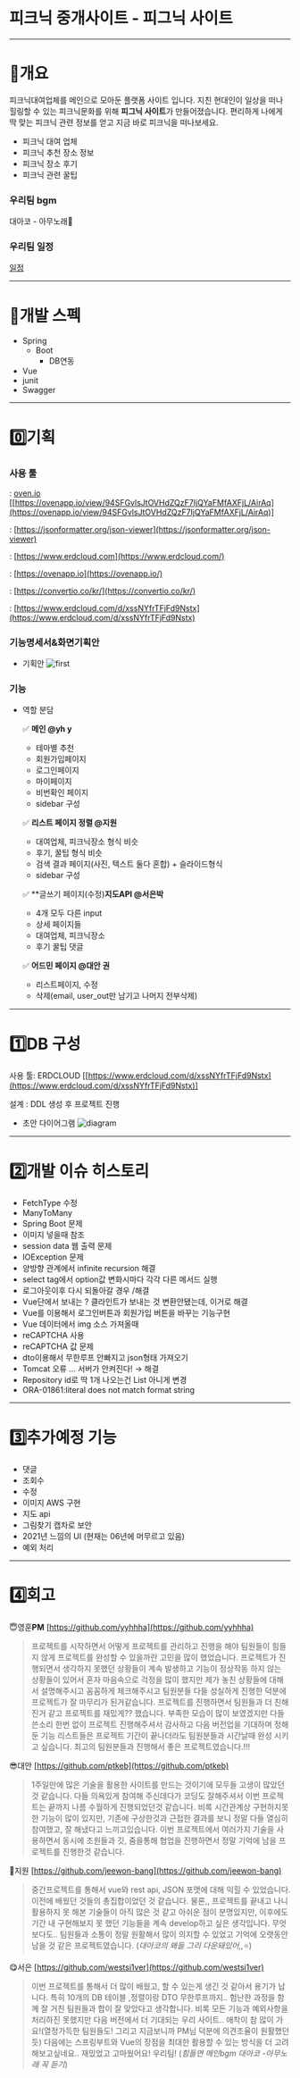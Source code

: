 # 피크닉 중개사이트 - 피그닉 사이트

---

# 🌷개요

피크닉대여업체를 메인으로 모아둔 플랫폼 사이트 입니다. 지친 현대인이 일상을 떠나 힐링할 수 있는 피크닉문화를 위해 **피그닉 사이트**가 만들어졌습니다. 편리하게 나에게 딱 맞는 피크닉 관련 정보를 얻고 지금 바로 피크닉을 떠나보세요.

- 피크닉 대여 업체
- 피크닉 추천 장소 정보
- 피크닉 장소 후기
- 피크닉 관련 꿀팁

### 우리팀 bgm

대아코 - 아무노래🎵  

### 우리팀 일정

[일정](https://www.notion.so/0ae98523590c4a4ebf5649ea2f01cd89)

---

# 🧷개발 스펙

- Spring
    - Boot
        - DB연동
- Vue
- junit
- Swagger

---

# 0️⃣기획

### 사용 툴

: [oven.io](http://oven.io) [[https://ovenapp.io/view/94SFGvlsJtOVHdZQzF7IjQYaFMfAXFjL/AirAq](https://ovenapp.io/view/94SFGvlsJtOVHdZQzF7IjQYaFMfAXFjL/AirAq)]

: [https://jsonformatter.org/json-viewer](https://jsonformatter.org/json-viewer)

: [https://www.erdcloud.com](https://www.erdcloud.com/)

: [https://ovenapp.io](https://ovenapp.io/)

: [https://convertio.co/kr/](https://convertio.co/kr/)

: [https://www.erdcloud.com/d/xssNYfrTFjFd9Nstx](https://www.erdcloud.com/d/xssNYfrTFjFd9Nstx)


### 기능명세서&화면기획안

- 기획안
    ![first](https://user-images.githubusercontent.com/87870107/137854848-7505c72b-da42-435f-a852-bf0340cd3d40.PNG)
   
    

### 기능

- 역할 분담
    
    ✅ **메인 @yh y** 
    
    - 테마별 추천
    - 회원가입페이지
    - 로그인페이지
    - 마이페이지
    - 비번확인 페이지
    - sidebar 구성

    
    ✅ **리스트 페이지 정렬 @지원** 
    
    - 대여업체, 피크닉장소 형식 비슷
    - 후기, 꿀팁 형식 비슷
    - 검색 결과 페이지(사진, 텍스트 둘다 혼합) + 슬라이드형식
    - sidebar 구성


     ✅ **글쓰기 페이지(수정)**지도API @서은박** 
    
    - 4개 모두 다른 input
    - 상세 페이지들
    - 대여업체, 피크닉장소
    - 후기 꿀팁 댓글


     ✅ **어드민 페이지 @대안 권** 
    
    - 리스트페이지, 수정
    - 삭제(email, user_out만 남기고 나머지 전부삭제)
   
 ---

# 1️⃣DB 구성

사용 툴: ERDCLOUD [[https://www.erdcloud.com/d/xssNYfrTFjFd9Nstx](https://www.erdcloud.com/d/xssNYfrTFjFd9Nstx)]

설계 : DDL 생성 후 프로젝트 진행

- 초안 다이어그램
    ![diagram](https://user-images.githubusercontent.com/87870107/137854969-616262ac-8c46-4a19-aa18-82f2a95e3b1b.PNG)
    
    
    
---

# 2️⃣개발 이슈 히스토리
- FetchType 수정
- ManyToMany
- Spring Boot 문제
- 이미지 넣을때 참조
- session data 웹 출력 문제
- IOException 문제
- 양방향 관계에서 infinite recursion 해결
- select tag에서 option값 변화시마다 각각 다른 메서드 실행
- 로그아웃이후 다시 되돌아갈 경우 /해결
- Vue단에서 보내는 ? 클라인트가 보내는 것 변환안됐는데, 이거로 해결
- Vue를 이용해서 로그인버튼과 회원가입 버튼을 바꾸는 기능구현
- Vue 데이터에서 img 소스 가져올때
- reCAPTCHA 사용
- reCAPTCHA 값 문제
- dto이용해서 무한루프 안빠지고 json형태 가져오기
- Tomcat 오류 ... 서버가 안켜진다! → 해결
- Repository id로 딱 1개 나오는건 List 아니게 변경
- ORA-01861:literal does not match format string


---

# 3️⃣추가예정 기능

- 댓글
- 조회수
- 수정
- 이미지 AWS 구현
- 지도  api
- 그림찾기 캡차로 보안
- 2021년 느낌의 UI (현재는 06년에 머무르고 있음)
- 예외 처리


---

# 4️⃣회고

😇영훈**PM** [https://github.com/yyhhha](https://github.com/yyhhha)

> 프로젝트를 시작하면서 어떻게 프로젝트를 관리하고 진행을 해야 팀원들이 힘들지 않게 프로젝트를 완성할 수 있을까란 고민을 많이 했었습니다.
프로젝트가 진행되면서 생각하지 못했던 상황들이 계속 발생하고 기능이 정상작동 하지 않는 상황들이 있어서 혼자 마음속으로 걱정을 많이 했지만
제가 놓친 상황들에 대해서 설명해주시고 꼼꼼하게 체크해주시고 팀원분들 다들 성실하게 진행한 덕분에 프로젝트가 잘 마무리가 된거같습니다.
프로젝트를 진행하면서 팀원들과 더 친해진거 같고 프로젝트를 재밌게?? 했습니다.
부족한 모습이 많이 보였겠지만 다들 쓴소리 한번 없이 프로젝트 진행해주셔서 감사하고
다음 버전업을 기대하며 정해둔 기능 리스트들은 프로젝트 기간이 끝나더라도 팀원분들과 시간날때 완성 시키고 싶습니다.
최고의 팀원분들과 진행해서 좋은 프로젝트였습니다.!!!
> 

😎대안 [https://github.com/ptkeb](https://github.com/ptkeb)

> 1주일만에 많은 기술을 활용한 사이트를 만드는 것이기에 모두들 고생이 많았던 것 같습니다. 다들 의욕있게 참여해 주신데다가 코딩도 잘해주셔서 이번 프로젝트는 끝까지 나름 수월하게 진행되었던것 같습니다. 비록 시간관계상 구현하지못한 기능이 많이 있지만, 기존에 구상한것과 근접한 결과를 보니 정말 다들 열심히 참여했고, 잘 해냈다고 느끼고있습니다.  이번 프로젝트에서 여러가지 기술을 사용하면서 동시에 조원들과 깃, 줌을통해 협업을 진행하면서 정말 기억에 남을 프로젝트를 진행한것 같습니다.
> 

🤩지원 [https://github.com/jeewon-bang](https://github.com/jeewon-bang)

> 중간프로젝트를 통해서 vue와 rest api, JSON 포맷에 대해 익힐 수 있었습니다. 이전에 배웠던 것들의 총집합이었던 것 같습니다. 물론,, 프로젝트를 끝내고 나니 활용하지 못 해본 기술들이 아직 많은 것 같고 아쉬운 점이 분명있지만, 이후에도 기간 내 구현해보지 못 했던 기능들을 계속 develop하고 싶은 생각입니다. 무엇보다도.. 팀원들과 소통이 정말 원활해서 많이 의지할 수 있었고 기억에 오랫동안 남을 것 같은 프로젝트였습니다. (*대아코의 왜들 그리 다운돼있어,,*⭐)
> 

😋서은 [https://github.com/westsi1ver](https://github.com/westsi1ver)

> 이번 프로젝트를 통해서 더 많이 배웠고, 할 수 있는게 생긴 것 같아서 용기가 납니다. 특히 10개의 DB 테이블 ,정렬이랑 DTO 무한루프까지.. 험난한 과정을 함께 잘 거친 팀원들과 합이 잘 맞았다고 생각합니다. 비록 모든 기능과 예외사항을 처리하진 못했지만 다음 버전에서 더 기대되는 우리 사이트.. 애착이 참 많이 가요!(열정가득한 팀원들도! 그리고 지금보니까 PM님 덕분에 의견조율이 원활했던듯) 다음에는 스프링부트와 Vue의 장점을 최대한 활용할 수 있는 방식을 더 고려해보고싶네요.. 재밌었고 고마웠어요! 우리팀! (*힘들면 메인bgm 대아코 -아무노래 꼭 듣기*)
> 

